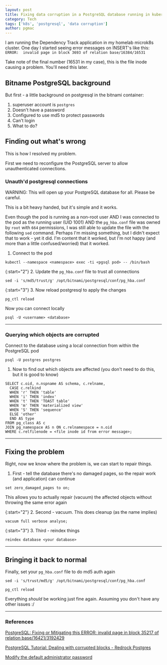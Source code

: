 ```yaml
---
layout: post
title: Fixing data corruption in a PostgreSQL database running in kubernetes as a non-root container
category: Tech
tags: ['k8s', 'postgresql', 'data corruption']
author: pgmac
---
```


I am running the Dependency Track application in my homelab microk8s cluster. One day I started seeing error messages on INSERT's like this:
`ERROR:  invalid page in block 3693 of relation base/16384/16531`

Take note of the final number (16531 in my case), this is the file inode causing a problem. You'll need this later.

## Bitname PostgreSQL background

But first - a little background on postgresql in the bitnami container:

1. superuser account is `postgres`
2. Doesn't have a password
3. Configured to use md5 to protect passwords
4. Can't login
5. What to do?

## Finding out what's wrong

This is how I resolved my problem.

First we need to reconfigure the PostgreSQL server to allow unauthenticated connections.

### Unauth'd postgresql connections 
 
WARNING: This will open up your PostgreSQL database for all. Please be careful.

This is a bit heavy handed, but it's simple and it works.

Even though the pod is running as a non-root user AND I was connected to the pod as the running user (UID 1001) AND the `pg_hba.conf` file was owned by `root` with `664` permissions, I was still able to update the file with the following `sed` command. Perhaps I'm missing something, but I didn't expect that to work - yet it did. I'm content that it worked, but I'm not happy (and more than a little confused/worried) that it worked.

1. Connect to the pod

```kubectl --namespace <namespace> exec -ti <pgsql pod> -- /bin/bash```

{:start="2"}
2. Update the `pg_hba.conf` file to trust all connections

```sed -i 's/md5/trust/g' /opt/bitnami/postgresql/conf/pg_hba.conf```

{:start="3"}
3. Now reload postgresql to apply the changes

```pg_ctl reload```

Now you can connect locally 

```psql -U <username> <database>```

---

### Querying which objects are corrupted

Connect to the database using a local connection from within the PostgreSQL pod

```psql -U postgres postgres```

1. Now to find out which objects are affected (you don't need to do this, but it is good to know)

```
SELECT c.oid, n.nspname AS schema, c.relname,
  CASE c.relkind
  WHEN 'r' THEN 'table'
  WHEN 'i' THEN 'index'
  WHEN 't' THEN 'TOAST table'
  WHEN 'm' THEN 'materialized view'
  WHEN 'S' THEN 'sequence'
  ELSE 'other'
  END AS type
FROM pg_class AS c
JOIN pg_namespace AS n ON c.relnamespace = n.oid
WHERE c.relfilenode = <file inode id from error message>;
```

---

## Fixing the problem

Right, now we know where the problem is, we can start to repair things.

1. First - tell the database there's no damaged pages, so the repair work (and application) can continue

```set zero_damaged_pages to on;```

This allows you to actually repair (vacuum) the affected objects without throwing the same error again
 
{:start="2"}
2. Second - vacuum. This does cleanup (as the name implies)

```vacuum full verbose analyse;```

{:start="3"}
3. Third - reindex things

```reindex database <your database>```

---

## Bringing it back to normal

Finally, set your `pg_hba.conf` file to do md5 auth again

```sed -i 's/trust/md5/g' /opt/bitnami/postgresql/conf/pg_hba.conf```

```pg_ctl reload```

Everything _should_ be working just fine again. Assuming you don't have any other issues :/

---

### References

[PostgreSQL: Fixing or Mitigating this ERROR: invalid page in block 35217 of
 relation base/16421/3192429](https://www.postgresql.org/message-id/CAA3DN%3DX-ZT27Knq5BOAcdD1LsiZoBuTm6UVso%3Dn5g0LRUdHsOg%40mail.gmail.com)

[PostgreSQL Tutorial: Dealing with corrupted blocks - Redrock Postgres](https://www.rockdata.net/tutorial/troubleshooting-corrupted-blocks/)

[Modify the default administrator password](https://docs.bitnami.com/virtual-machine/infrastructure/postgresql/administration/change-reset-password/)
